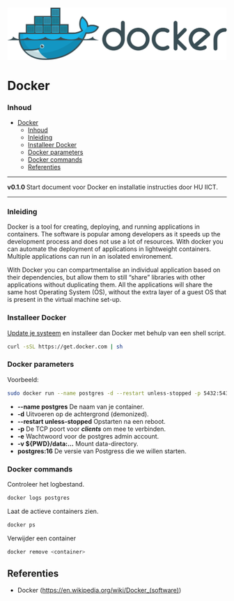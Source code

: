 ![logo](../Docker/img/Docker_(container_engine)_logo.svg) [](logo-id)

# Docker[](title-id)

### Inhoud[](toc-id)

- [Docker](#docker)
    - [Inhoud](#inhoud)
    - [Inleiding](#inleiding)
    - [Installeer Docker](#installeer-docker)
    - [Docker parameters](#docker-parameters)
    - [Docker commands](#docker-commands)
  - [Referenties](#referenties)

---

**v0.1.0 [](version-id)** Start document voor Docker en installatie instructies door HU IICT[](author-id).

---

### Inleiding

Docker is a tool for creating, deploying, and running applications in containers. The software is popular among developers as it speeds up the development process and does not use a lot of resources. With docker you can automate the deployment of applications in lightweight containers. Multiple applications can run in an isolated environement. 

With Docker you can compartmentalise an individual application based on their dependencies, but allow them to still “share” libraries with other applications without duplicating them. All the applications will share the same host Operating System (OS), without the extra layer of a guest OS that is present in the virtual machine set-up.

### Installeer Docker

[Update je systeem](../OS/Raspberry-Pi-OS/README.md) en installeer dan Docker met behulp van een shell script.

```bash
curl -sSL https://get.docker.com | sh
```

### Docker parameters

Voorbeeld:
```bash
sudo docker run --name postgres -d --restart unless-stopped -p 5432:5432 -e POSTGRES_PASSWORD=123456 -v ${PWD}/data:/var/lib/postgresql/data postgres:16
```

- **--name postgres** De naam van je container.
- **-d** Uitvoeren op de achtergrond (demonized).
- **--restart unless-stopped** Opstarten na een reboot.
- **-p** De TCP poort voor ***clients*** om mee te verbinden.
- **-e** Wachtwoord voor de postgres admin account.
- **-v ${PWD}/data:...** Mount data-directory.
- **postgres:16** De versie van Postgress die we willen starten.

### Docker commands

Controleer het logbestand.
```bash
docker logs postgres
```

Laat de actieve containers zien.
```bash
docker ps
```

Verwijder een container
```bash
docker remove <container>
```

## Referenties
- Docker (<https://en.wikipedia.org/wiki/Docker_(software)>)